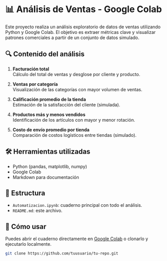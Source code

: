 # 📊 Análisis de Ventas - Google Colab

Este proyecto realiza un análisis exploratorio de datos de ventas utilizando Python y Google Colab. El objetivo es extraer métricas clave y visualizar patrones comerciales a partir de un conjunto de datos simulado.

## 🔍 Contenido del análisis

1. **Facturación total**  
   Cálculo del total de ventas y desglose por cliente y producto.

2. **Ventas por categoría**  
   Visualización de las categorías con mayor volumen de ventas.

3. **Calificación promedio de la tienda**  
   Estimación de la satisfacción del cliente (simulada).

4. **Productos más y menos vendidos**  
   Identificación de los artículos con mayor y menor rotación.

5. **Costo de envío promedio por tienda**  
   Comparación de costos logísticos entre tiendas (simulado).

## 🛠️ Herramientas utilizadas

- Python (pandas, matplotlib, numpy)
- Google Colab
- Markdown para documentación

## 📁 Estructura

- `Automatizacion.ipynb`: cuaderno principal con todo el análisis.
- `README.md`: este archivo.

## 🚀 Cómo usar

Puedes abrir el cuaderno directamente en [Google Colab](https://colab.research.google.com) o clonarlo y ejecutarlo localmente.

```bash
git clone https://github.com/tuusuario/tu-repo.git
